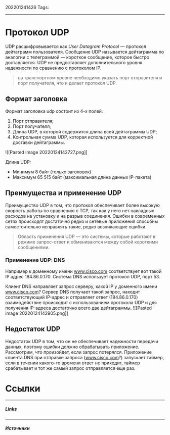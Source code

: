 202201241426
Tags:
___
# Протокол UDP

UDP расшифровывается как *User Datagram Protocol* — протокол дейтаграмм пользователя. Сообщение UDP называется дейтаграмма по аналогии с телеграммой — короткое сообщение, которое быстро доставляется. UDP не предоставляет дополнительного уровня надежности по сравнению с протоколом IP.
> на транспортном уровне необходимо указать порт отправителя и порт получателя, что и делает протокол UDP.

## Формат заголовка
Формат заголовка udp состоит из 4-х полей: 
1.  Порт отправителя;
2.  Порт получателя;
3.  Длина UDP, в которой содержится длина всей дейтаграммы UDP;
4.  Контрольная сумма UDP, которая используется для корректной доставки дейтаграммы.

![[Pasted image 20220124142727.png]]

Длина UDP:
-   Минимум 8 байт (только заголовок)
-   Максимум 65 515 байт (максимальная длина данных IP-пакета)

## Преимущества и применение UDP

Преимущество UDP в том, что протокол обеспечивает более высокую скорость работы по сравнению с TCP, так как у него нет накладных расходов на установку и на разрыв соединения. 
Ошибки в современных сетях происходят достаточно редко и сетевые приложения способны самостоятельно исправлять такие, редко возникающие ошибки. 
>Область применения UDP — это системы, которые работают в режиме запрос-ответ и обмениваются между собой короткими сообщениями.


### Применение UDP: DNS

Например к доменному имени www.cisco.com соответствует вот такой IP адрес 184.86.0.170. Система DNS использует протокол UDP, порт 53.

Клиент DNS направляет запрос серверу, какой IP у доменного имени www.cisco.com? Сервер DNS получает такой запрос, находит соответствующий IP-адрес и отправляет ответ (184.86.0.170) взаимодействие происходит с использованием протокола UDP и для получения IP-адреса достаточно всего две дейтаграммы.
![[Pasted image 20220124142905.png]]

## Недостаток UDP
Недостаток UDP в том, что он не обеспечивает надежности передачи данных, поэтому ошибки должно обрабатывать приложение. Рассмотрим, что произойдет, если запрос потерялся. Приложение клиента DNS при отправке запроса (www.cisco.com?) запускает таймер, если в течении какого-то времени ответ не приходит, таймер срабатывает и тот же самый запрос отправляется еще раз.



# Ссылки
___
##### Links


---
##### Источники
